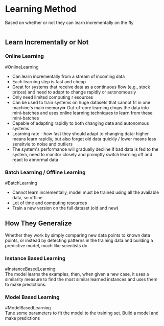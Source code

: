 # Learning Method
Based on whether or not they can learn incrementally on the fly

```toc
```

## Learn Incrementally or Not

### Online Learning
#OnlineLearning
- Can learn incrementally from a stream of incoming data
- Each learning step is fast and cheap
- Great for systems that receive data as a continuous flow (e.g., stock prices) and need to adapt to change rapidly or autonomously
- Only need limited computing r esources
- Can be used to train systems on huge datasets that cannot fit in one machine's main memory=> Out-of-core learning chops the data into mini-batches and uses online learning techniques to learn from these mini-batches
- Capable of adapting rapidly to both changing data and autonomous systems
- Learning rate - how fast they should adapt to changing data: higher means learn rapidly, but also forget old data quickly / lower means less sensitvie to noise and outliers
- The system's performance will gradually decline if bad data is fed to the system, need to monitor closely and promptly switch learning off and react to abnormal data

### Batch Learning / Offline Learning
#BatchLearning
- Cannot learn incrementally, model must be trained using all the available data, so offline
- Lot of time and computing resources
- Train a new version on the full dataset (old and new)

## How They Generalize
Whether they work by simply comparing new data points to known data points, or instead by detecting patterns in the training data and building a predictive model, much like scientists do.

### Instance Based Learning
#InstanceBasedLearning  
The model learns the examples, then, when given a new case, it uses a similarity measure to find the most similar learned instances and uses them to make predictions.

### Model Based Learning
#ModelBasedLearning  
Tune some parameters to fit the model to the training set. Build a model and make predictions
